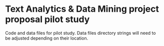 # Text Analytics & Data Mining project proposal pilot study
Code and data files for pilot study. Data files directory strings will need to be adjusted depending on their location.
